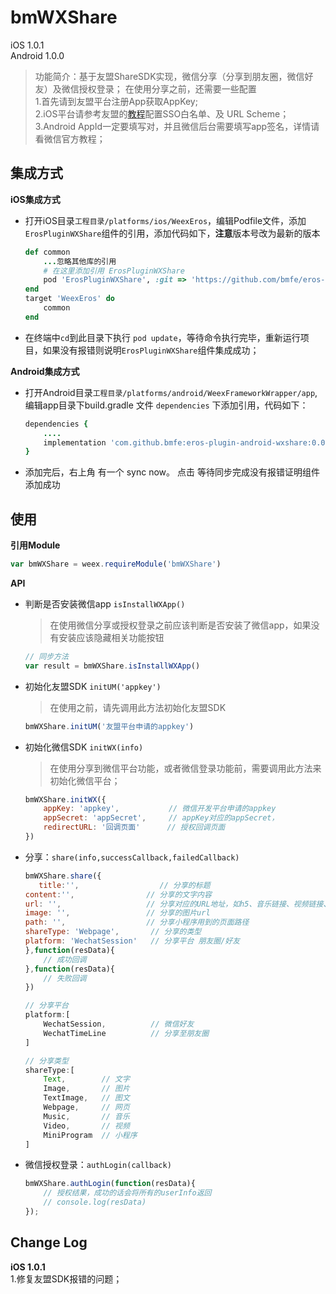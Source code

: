 # bmWXShare

iOS 1.0.1<br>
Android 1.0.0

> 功能简介：基于友盟ShareSDK实现，微信分享（分享到朋友圈，微信好友）及微信授权登录；
> 在使用分享之前，还需要一些配置 <br>
1.首先请到友盟平台注册App获取AppKey; <br>
2.iOS平台请参考友盟的[教程](https://developer.umeng.com/docs/66632/detail/66825)配置SSO白名单、及 URL Scheme；<br>
3.Android AppId一定要填写对，并且微信后台需要填写app签名，详情请看微信官方教程；


## 集成方式
**iOS集成方式**

* 打开iOS目录`工程目录/platforms/ios/WeexEros`，编辑Podfile文件，添加`ErosPluginWXShare`组件的引用，添加代码如下，**注意**版本号改为最新的版本

	```ruby
	def common
    	...忽略其他库的引用
    	# 在这里添加引用 ErosPluginWXShare
    	pod 'ErosPluginWXShare', :git => 'https://github.com/bmfe/eros-plugin-ios-wxshare.git', :tag => '1.0.0'
	end
	target 'WeexEros' do
    	common
	end
	```

* 在终端中`cd`到此目录下执行 `pod update`，等待命令执行完毕，重新运行项目，如果没有报错则说明`ErosPluginWXShare`组件集成成功；

**Android集成方式**

* 打开Android目录`工程目录/platforms/android/WeexFrameworkWrapper/app`,编辑app目录下build.gradle 文件 `dependencies` 下添加引用，代码如下：

	```ruby
	dependencies {
		....
		implementation 'com.github.bmfe:eros-plugin-android-wxshare:0.0.1'
	}
	```
* 添加完后，右上角 有一个 sync now。 点击 等待同步完成没有报错证明组件添加成功

## 使用

**引用Module**

```js
var bmWXShare = weex.requireModule('bmWXShare')
```

**API**

* 判断是否安装微信app `isInstallWXApp()` 

	> 在使用微信分享或授权登录之前应该判断是否安装了微信app，如果没有安装应该隐藏相关功能按钮

	```js
	// 同步方法
	var result = bmWXShare.isInstallWXApp()
	```

* 初始化友盟SDK `initUM('appkey')` 

	> 在使用之前，请先调用此方法初始化友盟SDK

	```js
	bmWXShare.initUM('友盟平台申请的appkey')
	```

* 初始化微信SDK `initWX(info)`

	> 在使用分享到微信平台功能，或者微信登录功能前，需要调用此方法来初始化微信平台；

	```js
	bmWXShare.initWX({
		appKey: 'appkey',			// 微信开发平台申请的appkey
		appSecret: 'appSecret',		// appKey对应的appSecret，
		redirectURL: '回调页面' 	 // 授权回调页面
	})
	```

* 分享：`share(info,successCallback,failedCallback)`

	```js
	bmWXShare.share({
	   title:'',                  // 分享的标题
   	content:'',                // 分享的文字内容
   	url: '',                   // 分享对应的URL地址，如h5、音乐链接、视频链接、小程序的链接
   	image: '',                 // 分享的图片url
   	path: '',                  // 分享小程序用到的页面路径
   	shareType: 'Webpage',       // 分享的类型
   	platform: 'WechatSession'   // 分享平台 朋友圈/好友
	},function(resData){
    	// 成功回调
	},function(resData){
    	// 失败回调
	})

	// 分享平台
	platform:[
    	WechatSession,          // 微信好友
    	WechatTimeLine          // 分享至朋友圈
	]

	// 分享类型
	shareType:[
		Text,        // 文字
		Image,       // 图片
		TextImage,   // 图文
		Webpage,     // 网页
		Music,       // 音乐
		Video,       // 视频
		MiniProgram  // 小程序
	]
	```

* 微信授权登录：`authLogin(callback)`

	```js
	bmWXShare.authLogin(function(resData){	
		// 授权结果，成功的话会将所有的userInfo返回
		// console.log(resData)
	});
	```

## Change Log

**iOS 1.0.1** <br>
1.修复友盟SDK报错的问题；